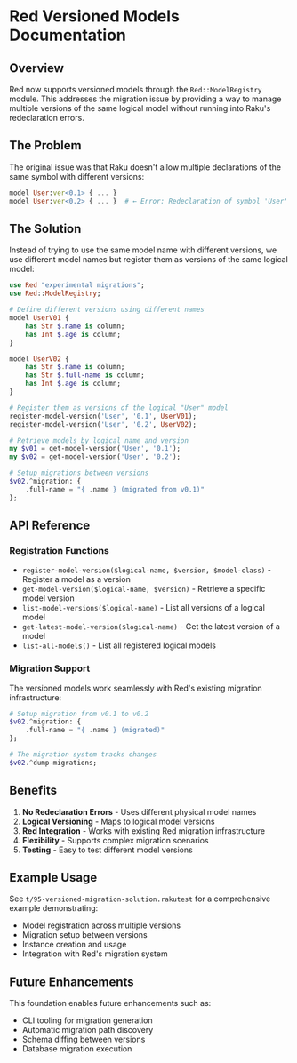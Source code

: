 # Red Versioned Models Documentation

## Overview

Red now supports versioned models through the `Red::ModelRegistry` module. This addresses the migration issue by providing a way to manage multiple versions of the same logical model without running into Raku's redeclaration errors.

## The Problem

The original issue was that Raku doesn't allow multiple declarations of the same symbol with different versions:

```raku
model User:ver<0.1> { ... }
model User:ver<0.2> { ... }  # ← Error: Redeclaration of symbol 'User'
```

## The Solution

Instead of trying to use the same model name with different versions, we use different model names but register them as versions of the same logical model:

```raku
use Red "experimental migrations";
use Red::ModelRegistry;

# Define different versions using different names
model UserV01 {
    has Str $.name is column;
    has Int $.age is column;
}

model UserV02 {
    has Str $.name is column;
    has Str $.full-name is column;
    has Int $.age is column;
}

# Register them as versions of the logical "User" model
register-model-version('User', '0.1', UserV01);
register-model-version('User', '0.2', UserV02);

# Retrieve models by logical name and version
my $v01 = get-model-version('User', '0.1');
my $v02 = get-model-version('User', '0.2');

# Setup migrations between versions
$v02.^migration: {
    .full-name = "{ .name } (migrated from v0.1)"
};
```

## API Reference

### Registration Functions

- `register-model-version($logical-name, $version, $model-class)` - Register a model as a version
- `get-model-version($logical-name, $version)` - Retrieve a specific model version
- `list-model-versions($logical-name)` - List all versions of a logical model
- `get-latest-model-version($logical-name)` - Get the latest version of a model
- `list-all-models()` - List all registered logical models

### Migration Support

The versioned models work seamlessly with Red's existing migration infrastructure:

```raku
# Setup migration from v0.1 to v0.2
$v02.^migration: {
    .full-name = "{ .name } (migrated)"
};

# The migration system tracks changes
$v02.^dump-migrations;
```

## Benefits

1. **No Redeclaration Errors** - Uses different physical model names
2. **Logical Versioning** - Maps to logical model versions
3. **Red Integration** - Works with existing Red migration infrastructure
4. **Flexibility** - Supports complex migration scenarios
5. **Testing** - Easy to test different model versions

## Example Usage

See `t/95-versioned-migration-solution.rakutest` for a comprehensive example demonstrating:

- Model registration across multiple versions
- Migration setup between versions
- Instance creation and usage
- Integration with Red's migration system

## Future Enhancements

This foundation enables future enhancements such as:

- CLI tooling for migration generation
- Automatic migration path discovery
- Schema diffing between versions
- Database migration execution
